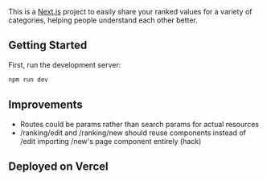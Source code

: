 This is a [Next.js](https://nextjs.org) project to easily share your ranked values for a variety of categories, helping people understand each other better.

## Getting Started

First, run the development server:

```bash
npm run dev
```

## Improvements

- Routes could be params rather than search params for actual resources
- /ranking/edit and /ranking/new should reuse components instead of /edit importing /new's page component entirely (hack)

## Deployed on Vercel

